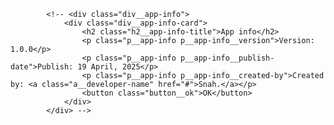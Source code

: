             <!-- <div class="div__app-info">
                <div class="div__app-info-card">
                    <h2 class="h2__app-info-title">App info</h2>
                    <p class="p__app-info p__app-info__version">Version: 1.0.0</p>
                    <p class="p__app-info p__app-info__publish-date">Publish: 19 April, 2025</p>
                    <p class="p__app-info p__app-info__created-by">Created by: <a class="a__developer-name" href="#">Snah.</a></p>
                    <button class="button__ok">OK</button>
                </div>
            </div> -->